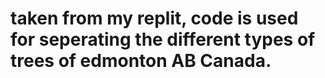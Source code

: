 # taken from my replit, code is used for seperating the different types of trees of edmonton AB Canada.  
